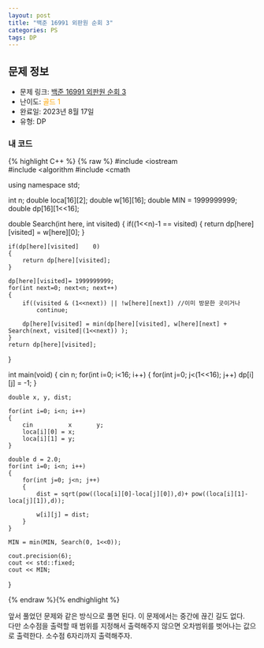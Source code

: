 ```yaml
---
layout: post
title: "백준 16991 외판원 순회 3"
categories: PS
tags: DP
---
```


## 문제 정보
- 문제 링크: [백준 16991 외판원 순회 3](https://www.acmicpc.net/problem/16991)
- 난이도: <span style="color:#FFA500">골드 1</span>
- 완료일: 2023년 8월 17일
- 유형: DP

### 내 코드

{% highlight C++ %} {% raw %}
#include <iostream	
#include <algorithm	
#include <cmath	

using namespace std;

int n;
double loca[16][2];
double w[16][16];
double MIN = 1999999999;
double dp[16][1<<16];

double Search(int here, int visited)
{
	if((1<<n)-1 == visited)
	{
		return dp[here][visited] = w[here][0];
	}
	
	if(dp[here][visited]	0)
	{
		return dp[here][visited];
	}
	
	dp[here][visited]= 1999999999;
	for(int next=0; next<n; next++)
	{
		if((visited & (1<<next)) || !w[here][next]) //이미 방문한 곳이거나 
			continue;
		
		dp[here][visited] = min(dp[here][visited], w[here][next] + Search(next, visited|(1<<next)) );
	}
	return dp[here][visited];
}

int main(void)
{
	cin 		 n;
	for(int i=0; i<16; i++)
	{
		for(int j=0; j<(1<<16); j++)
			dp[i][j] = -1;
	}
	
	double x, y, dist;
	
	for(int i=0; i<n; i++)
	{
		cin 		 x 		 y;
		loca[i][0] = x;
		loca[i][1] = y;
	}
	
	double d = 2.0;
	for(int i=0; i<n; i++)
	{
		for(int j=0; j<n; j++) 
		{
			dist = sqrt(pow((loca[i][0]-loca[j][0]),d)+ pow((loca[i][1]-loca[j][1]),d));
			
			w[i][j] = dist;
		}
	}
		
	MIN = min(MIN, Search(0, 1<<0));	
	
	cout.precision(6);
	cout << std::fixed;
	cout << MIN;
}

{% endraw %}{% endhighlight %}

앞서 풀었던 문제와 같은 방식으로 풀면 된다. 이 문제에서는 중간에 끊긴 길도 없다.  
다만 소수점을 출력할 때 범위를 지정해서 출력해주지 않으면 오차범위를 벗어나는 값으로 출력한다. 소수점 6자리까지 출력해주자.  

